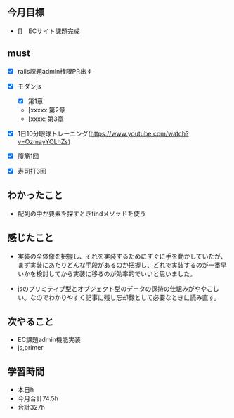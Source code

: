 ## 今月目標
- []　ECサイト課題完成 




## must
- [x] rails課題admin権限PR出す

- [x] モダンjs
  - [x] 第1章
  - [xxxxx
 第2章
  - [xxxx: 第3章
  
  
- [x] 1日10分眼球トレーニング(https://www.youtube.com/watch?v=OzmayYOLhZs)
- [x] 腹筋1回
- [x] 寿司打3回

## わかったこと
- 配列の中か要素を探すときfindメソッドを使う


## 感じたこと
- 実装の全体像を把握し、それを実装するためにすぐに手を動かしていたが、まず実装にあたりどんな手段があるのか把握し、どれで実装するのが一番早いかを検討してから実装に移るのが効率的でいいと思いました。
  
- jsのプリミティブ型とオブジェクト型のデータの保持の仕組みがややこしい。なのでわかりやすく記事に残し忘却録として必要なときに読み直す。

  

## 次やること
  - EC課題admin機能実装
  - js,primer

  

 

## 学習時間
  - 本日h
  - 今月合計74.5h
  - 合計327h
